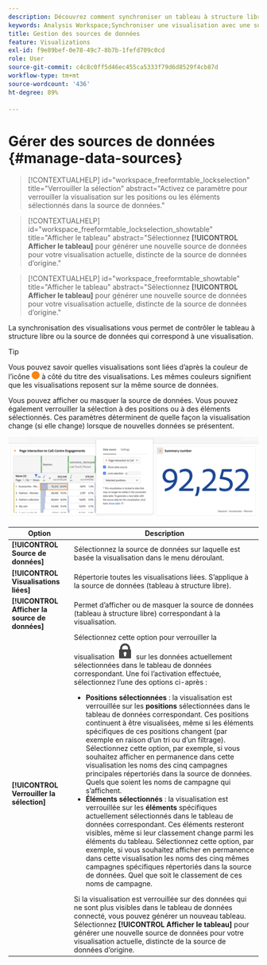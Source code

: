 ```yaml
---
description: Découvrez comment synchroniser un tableau à structure libre ou une source de données avec la visualisation correspondante.
keywords: Analysis Workspace;Synchroniser une visualisation avec une source de données
title: Gestion des sources de données
feature: Visualizations
exl-id: f9e89bef-0e78-49c7-8b7b-1fefd709c0cd
role: User
source-git-commit: c4c8c0ff5d46ec455ca5333f79d6d8529f4cb87d
workflow-type: tm+mt
source-wordcount: '436'
ht-degree: 89%

---
```


# Gérer des sources de données {#manage-data-sources}

>[!CONTEXTUALHELP]
>id="workspace_freeformtable_lockselection"
>title="Verrouiller la sélection"
>abstract="Activez ce paramètre pour verrouiller la visualisation sur les positions ou les éléments sélectionnés dans la source de données."

>[!CONTEXTUALHELP]
>id="workspace_freeformtable_lockselection_showtable"
>title="Afficher le tableau"
>abstract="Sélectionnez **[!UICONTROL Afficher le tableau]** pour générer une nouvelle source de données pour votre visualisation actuelle, distincte de la source de données d’origine."

>[!CONTEXTUALHELP]
>id="workspace_freeformtable_showtable"
>title="Afficher le tableau"
>abstract="Sélectionnez **[!UICONTROL Afficher le tableau]** pour générer une nouvelle source de données pour votre visualisation actuelle, distincte de la source de données d’origine."


La synchronisation des visualisations vous permet de contrôler le tableau à structure libre ou la source de données qui correspond à une visualisation.

>[!TIP]
>
>Vous pouvez savoir quelles visualisations sont liées d’après la couleur de l’icône ![StatusOrange](/help/assets/icons/StatusOrange.svg) à côté du titre des visualisations. Les mêmes couleurs signifient que les visualisations reposent sur la même source de données.
>

Vous pouvez afficher ou masquer la source de données. Vous pouvez également verrouiller la sélection à des positions ou à des éléments sélectionnés. Ces paramètres déterminent de quelle façon la visualisation change (si elle change) lorsque de nouvelles données se présentent.

![Boîte de dialogue des options de la source de données présentant les options décrites dans la section suivante.](assets/lock-selection.png)


| Option | Description |
|--- |--- |
| **[!UICONTROL Source de données]** | Sélectionnez la source de données sur laquelle est basée la visualisation dans le menu déroulant. |
| **[!UICONTROL Visualisations liées]** | Répertorie toutes les visualisations liées. S’applique à la source de données (tableau à structure libre). |
| **[!UICONTROL Afficher la source de données]** | Permet d’afficher ou de masquer la source de données (tableau à structure libre) correspondant à la visualisation. |
| **[!UICONTROL Verrouiller la sélection]** | Sélectionnez cette option pour verrouiller la visualisation ![LockClosed](/help/assets/icons/LockClosed.svg) sur les données actuellement sélectionnées dans le tableau de données correspondant. Une foi l’activation effectuée, sélectionnez l’une des options ci-après :  <ul><li>**Positions sélectionnées** : la visualisation est verrouillée sur les **positions** sélectionnées dans le tableau de données correspondant. Ces positions continuent à être visualisées, même si les éléments spécifiques de ces positions changent (par exemple en raison d’un tri ou d’un filtrage). Sélectionnez cette option, par exemple, si vous souhaitez afficher en permanence dans cette visualisation les noms des cinq campagnes principales répertoriés dans la source de données. Quels que soient les noms de campagne qui s’affichent.</li> <li>**Éléments sélectionnés** : la visualisation est verrouillée sur les **éléments** spécifiques actuellement sélectionnés dans le tableau de données correspondant. Ces éléments resteront visibles, même si leur classement change parmi les éléments du tableau. Sélectionnez cette option, par exemple, si vous souhaitez afficher en permanence dans cette visualisation les noms des cinq mêmes campagnes spécifiques répertoriés dans la source de données. Quel que soit le classement de ces noms de campagne.</li></ul>Si la visualisation est verrouillée sur des données qui ne sont plus visibles dans le tableau de données connecté, vous pouvez générer un nouveau tableau. Sélectionnez **[!UICONTROL Afficher le tableau]** pour générer une nouvelle source de données pour votre visualisation actuelle, distincte de la source de données d’origine. |
